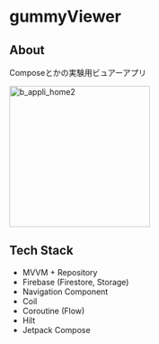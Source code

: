 # gummyViewer
## About
Composeとかの実験用ビュアーアプリ

<img width="250px" alt="b_appli_home2" src="https://user-images.githubusercontent.com/52201217/168619320-e0c3ae22-16ae-40ce-aca6-cf1ebb16dd53.jpg">

## Tech Stack
- MVVM + Repository
- Firebase (Firestore, Storage)
- Navigation Component
- Coil
- Coroutine (Flow)
- Hilt
- Jetpack Compose
